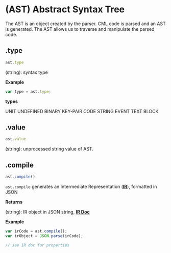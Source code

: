 # (AST) Abstract Syntax Tree

The AST is an object created by the parser. CML code is parsed and an AST is generated. The AST allows us to traverse and manipulate the parsed code.

## .type

``` javascript
ast.type
```

(string): syntax type

**Example**

``` javascript
var type = ast.type;
```

**types**

UNIT
UNDEFINED
BINARY
KEY-PAIR
CODE
STRING
EVENT
TEXT
BLOCK

## .value

``` javascript
ast.value
```

(string): unprocessed string value of AST.

## .compile

``` javascript
ast.compile()
```

`ast.compile` generates an Intermediate Representation (__[IR](https://github.com/nocturnio/component-markup-language/blob/master/doc/ir.md)__), formatted in JSON

**Returns**

(string): IR object in JSON string, __[IR Doc](https://github.com/nocturnio/component-markup-language/blob/master/doc/ir.md)__

**Example**

``` javascript
var irCode = ast.compile();
var irObject = JSON.parse(irCode);

// see IR doc for properties
```

